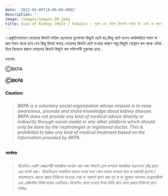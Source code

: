 ```yaml
---
date: '2022-03-06T18:00:00.000Z'
description: ''
image: /images/images-20.jpeg
title: Size of Kidney (Male / Female) - পুরুষ এবং মহিলা কিডনির সাইজ কি একই বা সমান?
---
```




💥প্রকৃতিগতভাবে মেয়েদের কিডনি সাইজ ছেলেদের তুলোনায় কিছুটা ছোট হয়,কিন্তু ছোট হলেও কার্যকারিতা সমান বা প্রায় সমান থাকে তবে বেশ কিছু রিসার্চ বলছে মেয়েদের কিডনি ছোট হওয়ার কারণে অল্প কিছুটা নেফ্রোন কম থাকে এদিক দিয়ে বিবেচনা করলে মেয়েদের কিডনি কিছুটা কম শক্তিশালী পুরুষের চেয়ে .

ধন্যবাদ.

ⒸBKPA

##### ⒸBKPA

##### **Caution:**

> ###### BKPA is a voluntary social organization whose mission is to raise awareness, promote and share knowledge about kidney disease. BKPA does not provide any kind of medical advice directly or indirectly through social media or any other platform which should only be done by the nephrologist or registered doctor. This is prohibited to take any kind of medical treatment based on the information provided by BKPA.

##### সতর্কতাঃ

> ###### বিকেপিএ একটি স্বেচ্ছাসেবী সামাজিক সংগঠন যার লক্ষ্য কিডনি রোগ সম্পর্কে সামাজিক সচেতনতা বৃদ্ধি,প্রচার এবং সতর্ক করা। বিকেপিএতে সামাজিক মাধ্যম অথবা অন্য কোন মাধ্যম ব্যবহার করে বা সরাসরি প্রত্যক্ষ / পরোক্ষভাবে কোনো প্রকার চিকিৎসা সংক্রান্ত সেবা বা পরামর্শ প্রদান করা হয় না যা শুধুমাত্র আপনার নেফ্রোলজিস্ট এবং রেজিস্টার্ড চিকিৎসকের এখতিয়ার।বিকেপিএ প্রদত্ত তথ্যের উপর ভিত্তি করে কোন প্রকার চিকিৎসা গ্রহণ নিষিদ্ধ।
